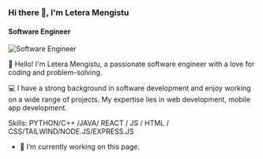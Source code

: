 ### Hi there 👋, I'm Letera Mengistu
#### Software Engineer
![Software Engineer](https://pin.it/3DO1y07)

👋 Hello! I'm Letera Mengistu, a passionate software engineer with a love for coding and problem-solving. 

💻 I have a strong background in software development and enjoy working on a wide range of projects. My expertise lies in web development, mobile app development.

Skills: PYTHON/C++ /JAVA/ REACT / JS / HTML / CSS/TAILWIND/NODE.JS/EXPRESS.JS

- 🔭 I’m currently working on this page. 




